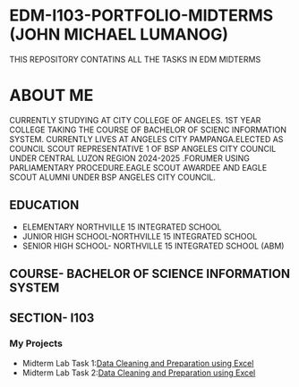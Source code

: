 # EDM-I103-PORTFOLIO-MIDTERMS (JOHN MICHAEL LUMANOG)
THIS REPOSITORY CONTATINS ALL THE TASKS IN EDM MIDTERMS
# ABOUT ME
CURRENTLY STUDYING AT CITY COLLEGE OF ANGELES. 1ST YEAR COLLEGE TAKING THE COURSE OF BACHELOR OF SCIENC INFORMATION SYSTEM.
CURRENTLY LIVES AT ANGELES CITY PAMPANGA.ELECTED AS COUNCIL SCOUT REPRESENTATIVE 1 OF BSP ANGELES CITY COUNCIL UNDER CENTRAL LUZON REGION 2024-2025 .FORUMER USING PARLIAMENTARY PROCEDURE.EAGLE SCOUT AWARDEE AND EAGLE SCOUT ALUMNI UNDER BSP ANGELES CITY COUNCIL.
## EDUCATION
- ELEMENTARY NORTHVILLE 15 INTEGRATED SCHOOL
- JUNIOR HIGH SCHOOL-NORTHVILLE 15 INTEGRATED SCHOOL
- SENIOR HIGH SCHOOL- NORTHVILLE 15 INTEGRATED SCHOOL (ABM)

## COURSE- BACHELOR OF SCIENCE INFORMATION SYSTEM
## SECTION- I103
### My Projects
- Midterm Lab Task 1:[Data Cleaning and Preparation using Excel](Midterms%20Task%201/images/one.jpeg)
- Midterm Lab Task 2:[Data Cleaning and Preparation using Excel](Midterm%20Task%202/images/OK.png)
